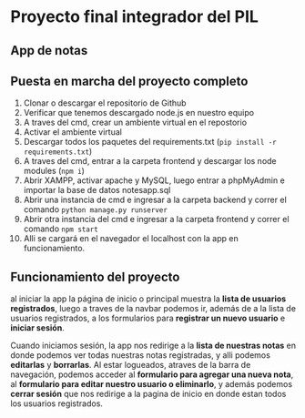 # Proyecto final integrador del PIL

## App de notas

## Puesta en marcha del proyecto completo

1. Clonar o descargar el repositorio de Github
2. Verificar que tenemos descargado node.js en nuestro equipo
3. A traves del cmd, crear un ambiente virtual en el repostorio
4. Activar el ambiente virtual
5. Descargar todos los paquetes del requirements.txt (`pip install -r requirements.txt`)
6. A traves del cmd, entrar a la carpeta frontend y descargar los node modules (`npm i`)
7. Abrir XAMPP, activar apache y MySQL, luego entrar a phpMyAdmin e importar la base de datos notesapp.sql
8. Abrir una instancia de cmd e ingresar a la carpeta backend y correr el comando `python manage.py runserver`
9. Abrir otra instancia del cmd e ingresar a la carpeta frontend y correr el comando `npm start`
10. Alli se cargará en el navegador el localhost con la app en funcionamiento.

## Funcionamiento del proyecto

al iniciar la app la página de inicio o principal muestra la **lista de usuarios registrados**, luego a traves de la navbar podemos ir, además de a la lista de usuarios registrados, a los formularios para **registrar un nuevo usuario** e **iniciar sesión**.

Cuando iniciamos sesión, la app nos redirige a la **lista de nuestras notas** en donde podemos ver todas nuestras notas registradas, y alli podemos **editarlas** y **borrarlas**.
Al estar logueados, atraves de la barra de navegación, podemos acceder al **formulario para agregar una nueva nota**, al **formulario para editar nuestro usuario o eliminarlo**, y además podemos **cerrar sesión** que nos redirige a la pagina de inicio en donde estan todos los usuarios registrados.

